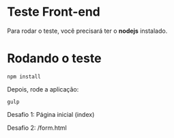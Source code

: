 
# Teste Front-end

Para rodar o teste, você precisará ter o **nodejs** instalado.

# Rodando o teste

`npm install`

Depois, rode a aplicação:

`gulp`


Desafio 1:
    Página inicial (index)

Desafio 2:
    /form.html